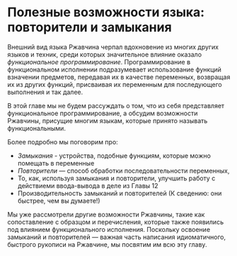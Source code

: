 # Полезные  возможности языка: повторители и замыкания

Внешний вид языка Ржавчина черпал вдохновение из многих других языков и техник, среди которых значительное влияние оказало *функциональное программирование*. Программирование в функциональном исполнении подразумевает использование функций взначении предметов, передавая их в качестве переменных, возвращая их из других функций, присваивая их переменным для последующего выполнения и так далее.

В этой главе мы не будем рассуждать о том, что из себя представляет функциональное программирование, а обсудим возможности Ржавчины, присущие многим языкам, которые принято называть функциональными.

Более подробно мы поговорим про:

- *Замыкания* - устройства, подобные функциям, которые можно помещать в переменные
- *Повторители* — способ обработки последовательности переменных,
- То, как, используя замыкания и повторители, улучшить работу с действиеми ввода-вывода в деле из Главы 12
- Производительность замыканий и повторителей (К сведению: они быстрее, чем вы думаете!)

Мы уже рассмотрели другие возможности Ржавчины, такие как сопоставление с образцом и перечисления, которые также появились под влиянием функционального исполнения. Поскольку освоение замыканий и повторителей — важная часть написания идиоматичного, быстрого рукописи на Ржавчине, мы посвятим им всю эту главу.
